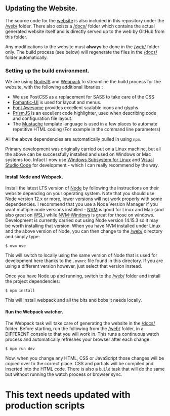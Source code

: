 ## Updating the Website.

The source code for the [website][website] is also included in this repository under the [/web/](web/) folder. There also exists a [/docs/](docs/) folder which contains the actual generated website itself and is directly served up to the web by GitHub from this folder.

Any modifications to the website must **always** be done in the [/web/](web/) folder only. The build process (see below) will regenerate the files in the [/docs/](docs/) folder automatically.

### Setting up the build environment.

We are using [NodeJS][node] and [Webpack][webpack] to streamline the build process for the website, with the following additional libraries :

- We use PostCSS as a replacement for SASS to take care of the CSS
- [Fomantic-UI][fomanticui] is used for layout and menus.
- [Font Awesome][fontawesome] provides excellent scalable icons and glyphs.
- [PrismJS][prism] is an excellent code highlighter, used when describing code and configuration file layout.
- The [Mustache][mustache] template language is used in a few places to automate repetitive HTML coding (For example in the command line parameters)

All the above dependencies are automatically pulled in using `npm`.

Primary development was originally carried out on a Linux machine, but all the above can be successfully installed and used on Windows or Mac systems too. Infact I now use [Windows Subsystem for Linux][wsl] and [Visual Studio Code][vscode] for development - which I can really recommend by the way.

#### Install Node and Webpack.

Install the latest LTS version of [Node][node] by following the instructions on their website depending on your operating system. Note that you should use Node version 12.x or more, lower versions will not work properly with some dependencies. I recommend that you use a Node Version Manager if you want multiple node versions installed - [NVM][nvm] is good for Linux and Mac (and also great on [WSL][wsl]) while [NVM-Windows][nvm-windows] is great for those on windows.
Development is currently carried out using Node version 14.15.3 so it may be worth installing that version.
When you have NVM installed under Linux and the above version of Node, you can then change to the [/web/](web/) directory and simply type:

```
$ nvm use
```

This will switch to locally using the same version of Node that is used for development here thanks to the `.nvmrc` file found in this directory. If you are using a different version however, just select that version instead.

Once you have Node up and running, switch to the [/web/](web/) folder and install the project dependencies:

```
$ npm install
```

This will install webpack and all the bits and bobs it needs locally.

#### Run the Webpack watcher.

The Webpack task will take care of generating the website in the [/docs/](docs/) folder. Before starting, run the following from the [/web/](web/) folder, in a DIFFERENT console to that you will work in. This runs a continuous watch process and automatically refreshes your browser after each change:

```
$ npm run dev
```

Now, when you change any HTML, CSS or JavaScript those changes will be copied over to the correct place. CSS and partials will be compiled and inserted into the HTML code. There is also a `build` task that will do the same but without running the watch process or browser sync.

# **This text needs updated with production scripts**

[website]: http://updaterepo.seapagan.net
[node]: http://nodejs.org
[webpack]: https://webpack.js.org/
[mustache]: https://mustache.github.io/
[fomanticui]: https://fomantic-ui.com/
[fontawesome]: http://fontawesome.io
[prism]: http://prismjs.com
[nvm]: http://github.com/creationix/nvm
[nvm-windows]: https://github.com/coreybutler/nvm-windows
[wsl]: https://docs.microsoft.com/en-us/windows/wsl/about
[vscode]: https://code.visualstudio.com/
